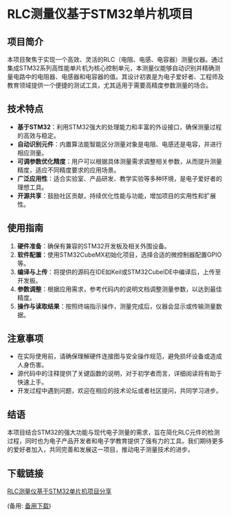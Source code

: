 # RLC测量仪基于STM32单片机项目

## 项目简介

本项目聚焦于实现一个高效、灵活的RLC（电阻、电感、电容器）测量仪器。通过集成STM32系列高性能单片机为核心控制单元，本测量仪能够自动识别并精确测量电路中的电阻器、电感器和电容器的值。其设计初衷是为电子爱好者、工程师及教育领域提供一个便捷的测试工具，尤其适用于需要高精度参数测量的场合。

## 技术特点

- **基于STM32**：利用STM32强大的处理能力和丰富的外设接口，确保测量过程的高效与稳定。
- **自动识别元件**：内置算法能智能区分测量对象是电阻、电感还是电容，并进行相应测量。
- **可调参数优化精度**：用户可以根据具体测量需求调整相关参数，从而提升测量精度，适应不同精度要求的应用场景。
- **广泛应用性**：适合实验室、产品研发、教学实验等多种环境，是电子爱好者的理想工具。
- **开源共享**：鼓励社区贡献，持续优化性能与功能，增加项目的实用性和扩展性。

## 使用指南

1. **硬件准备**：确保有兼容的STM32开发板及相关外围设备。
2. **软件配置**：使用STM32CubeMX初始化项目，选择合适的微控制器配置GPIO等。
3. **编译与上传**：将提供的源码在IDE如Keil或STM32CubeIDE中编译后，上传至开发板。
4. **参数调整**：根据应用需求，参考代码内的说明文档调整测量参数，以达到最佳精度。
5. **操作与读取结果**：按照终端指示操作，测量完成后，仪器会显示或传输测量数据。

## 注意事项

- 在实际使用前，请确保理解硬件连接图与安全操作规范，避免损坏设备或造成人身伤害。
- 源代码中的注释提供了关键函数的说明，对于初学者而言，详细阅读将有助于快速上手。
- 开发过程中遇到问题，欢迎在相应的技术论坛或者社区提问，共同学习进步。

## 结语

本项目结合STM32的强大功能与现代电子测量的需求，旨在简化RLC元件的检测过程，同时也为电子产品开发者和电子学教育提供了强有力的工具。我们期待更多的爱好者加入，共同完善和发展这一项目，推动电子测量技术的进步。

## 下载链接
[RLC测量仪基于STM32单片机项目分享](https://pan.quark.cn/s/2acb9721d3d7) 

(备用: [备用下载](https://pan.baidu.com/s/1Oz7B14WjGaTrHdqZeVczxw?pwd=1234))
